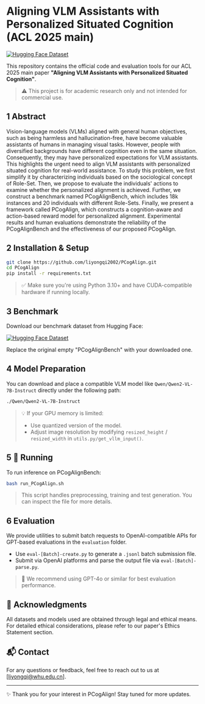 
# Aligning VLM Assistants with Personalized Situated Cognition (ACL 2025 main)

[![Hugging Face Dataset](https://img.shields.io/badge/dataset-PCogAlignBench-blue)](https://huggingface.co/datasets/YongqiLi/PCogAlignBench)

This repository contains the official code and evaluation tools for our ACL 2025 main paper **"Aligning VLM Assistants with Personalized Situated Cognition"**. 

> ⚠️ This project is for academic research only and not intended for commercial use.



## 1 Abstract

Vision-language models (VLMs) aligned with general human objectives, such as being harmless and hallucination-free, have become valuable assistants of humans in managing visual tasks. 
However, people with diversified backgrounds have different cognition even in the same situation. Consequently, they may have personalized expectations for VLM assistants. 
This highlights the urgent need to align VLM assistants with personalized situated cognition for real-world assistance. 
To study this problem, we first simplify it by characterizing individuals based on the sociological concept of Role-Set. Then, we propose to evaluate the individuals' actions to examine whether the personalized alignment is achieved. 
Further, we construct a benchmark named PCogAlignBench, which includes 18k instances and 20 individuals with different Role-Sets. 
Finally, we present a framework called PCogAlign, which constructs a cognition-aware and action-based reward model for personalized alignment. 
Experimental results and human evaluations demonstrate the reliability of the PCogAlignBench and the effectiveness of our proposed PCogAlign.




## 2 Installation & Setup

```bash
git clone https://github.com/liyongqi2002/PCogAlign.git
cd PCogAlign
pip install -r requirements.txt
```

> ✅ Make sure you're using Python 3.10+ and have CUDA-compatible hardware if running locally.



## 3 Benchmark

Download our benchmark dataset from Hugging Face:

[![Hugging Face Dataset](https://img.shields.io/badge/dataset-PCogAlignBench-blue)](https://huggingface.co/datasets/YongqiLi/PCogAlignBench)

Replace the original empty "PCogAlignBench" with your downloaded one.



## 4 Model Preparation

You can download and place a compatible VLM model like `Qwen/Qwen2-VL-7B-Instruct` directly under the following path:

```bash
./Qwen/Qwen2-VL-7B-Instruct
```

> 💡 If your GPU memory is limited:
> - Use quantized version of the model.
> - Adjust image resolution by modifying `resized_height` / `resized_width` in `utils.py/get_vllm_input()`.



## 5 🚀 Running

To run inference on PCogAlignBench:

```bash
bash run_PCogAlign.sh
```

> This script handles preprocessing, training and test generation. You can inspect the file for more details.



## 6 Evaluation

We provide utilities to submit batch requests to OpenAI-compatible APIs for 
GPT-based evaluations in the `evaluation` folder.

- Use `eval-[Batch]-create.py` to generate a `.jsonl` batch submission file.
- Submit via OpenAI platforms and parse the output file via `eval-[Batch]-parse.py`.

> 📝 We recommend using GPT-4o or similar for best evaluation performance.


[//]: # (## Citation)

[//]: # ()
[//]: # (If you find this work useful, please cite:)

[//]: # ()
[//]: # (```bibtex)

[//]: # (@inproceedings{author2025aligning,)

[//]: # (  title={Aligning VLM Assistants with Personalized Situated Cognition},)

[//]: # (  author={Author Names},)

[//]: # (  booktitle={Proceedings of the ACL 2025 Main Conference},)

[//]: # (  year={2025})

[//]: # (})

[//]: # (```)


## 🙌 Acknowledgments

All datasets and models used are obtained through legal and ethical means. For detailed ethical considerations, please refer to our paper's Ethics Statement section.


## 📬 Contact

For any questions or feedback, feel free to reach out to us at [liyongqi@whu.edu.cn].

---

✨ Thank you for your interest in PCogAlign! Stay tuned for more updates.
